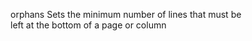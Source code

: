 orphans
    Sets the minimum number of lines that must be  
    left at the bottom of a page or column  

